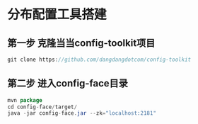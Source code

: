 # 分布配置工具搭建

## 第一步 克隆当当config-toolkit项目
```java
git clone https://github.com/dangdangdotcom/config-toolkit
```

## 第二步 进入config-face目录

```java
mvn package
cd config-face/target/
java -jar config-face.jar --zk="localhost:2181"
```
